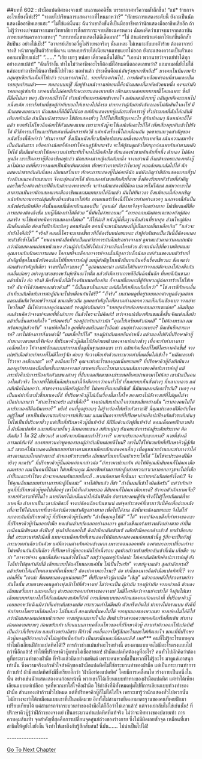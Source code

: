 ##บทที่ 602 : ฝ่ามือแปดทิศของจางเย่!
บนลานออดิชั่น
บรรยากาศทวีความล้ำลึกขึ้น!
“แม่* ร้ายกาจอะไรเยี่ยงนี้ฟะ!?”
“จางเย่ไปเรียนการแสดงจากที่ไหนมาหว่า?”
“ทักษะการแสดงระดับนี้ ยังกะเป็นนักแสดงมืออาชีพเลยแฮะ”
“ไม่ใช่แค่นั้นนะ ฉันว่าเขาถึงขั้นที่เป็นมืออาชีพกว่านักแสดงมืออาชีพเสียอีก ถ้าไม่รู้ว่าจางเย่จบมาจากมหาวิทยาลัยการสื่อสารกระจายเสียงนครหลวง ฉันคงคิดว่าเขาจบมาจากสถาบันภาพยนตร์นครหลวงแหงๆ”
“บทบาทนี้เขาแสดงได้ดีเด็ดมาก!”
“ใช่ ถ้าแต่งหน้าแต่งตาให้แก่ขึ้นอีกสักสิบปีนะ อย่างใช่เป๊ะ!”
“อาจารย์เสียวอวี่ดูไม่ร้ายพอจริงๆ นั่นแหละ ไม่เหมาะกับบทตัวร้าย ต้องอาจารย์จางสิ หน้าตาดูเป็นตัวร้ายชัดเจน แสดงบทร้ายได้เนียนจนแทบแยกไม่ออก ยังกะแสดงความเป็นตัวเองออกมาเปี๊ยบแน่ะ!”
“……”
“เฮ้ย เบาๆ หน่อย เดี๋ยวคนอื่นได้ยิน”
“เออน่า พวกนายว่าจางเย่ทำได้ทุกอย่างเลยเปล่า!”
“ฉันก็ว่างั้น ทำไมไม่ว่าอาชีพอะไรก็ต้องมีไอ้หมอนี่ตลอดเลยหว่า? แถมหมอนี่ยังไม่ใช่แค่ชอบทำอาชีพโน้นอาชีพนี้ไปทั่วนะ พอทำแล้ว ประเด็นคือแม่*ดันรุ่งทุกอาชีพอีก!”
บางคนในทีมงามจับกลุ่มซุบซิบกันเต็มที่ไปแล้ว
รอบแรกผ่านไป..
รอบที่สองผ่านไป..
การคัดตัวเหลือแค่รอบที่สามและเป็นรอบสุดท้ายแล้ว—— ทดสอบบทบู๊!
ที่อยู่ข้างหน้าจางเย่ตอนนี้คือนักแสดงที่มาคัดตัวคนหนึ่ง คงจะกำลังรอผลอยู่เช่นกัน เขาคนนั้นไม่ค่อยมีทักษะการแสดงมากนัก เพียงมาทดสอบบทบาทนี้โดยเฉพาะ ซึ่งมีฝีมือไม่เลว พอๆ กับจางเย่ก็ว่าได้ หัวหน้าทีมละครค่อนข้างพอใจ แต่พอมาถึงบทบู๊ กลับถูกตัดคะแนนไปหนึ่งแต้ม กระทั่งท้ายที่สุดผู้กำกับบอกให้เขาลงไปนั่งรอ ท่าทางว่าผู้กับกำยังลังเลเลยไม่ตัดสินใจลงไป
มีนักแสดงเยอะมาก นักแสดงที่ดีก็มีไม่น้อย แต่นักแสดงบทบู๊แม้กระทั่งดาราบู๊ ทั่วประเทศที่นับได้กลับมีเพียงหยิบมือ ถ้าเป็นหนังธรรมดา ใช้นักแสดงทั่วๆ ไปก็ไม่เป็นปัญหาอะไร สู้กันปลอมๆ นิดหน่อยก็ได้แล้ว หากยังไม่ไหวอีกค่อยใช้ตัวแสดงแทน เพราะหนังบู๊จะใช้เอฟเฟคอะไรก็ได้ เพิ่มเสียงตุบตับเข้าไปยังได้ มีวิธีการแก้ไขและปรับแต่งเพิ่มอีกสารพัดวิธี แต่หนังเรื่องนี้ไม่เหมือนกัน จุดขายและจุดสำคัญของหนังเรื่องนี้คือคำว่า ‘ปรมาจารย์’ ซึ่งเป็นหนังเกี่ยวกับศิลปะแขนงหนึ่งของประเทศจีน เน้นความสมจริงเป็นอันดับแรก หรืออย่างน้อยก็ต้องทำให้คนดูรู้สึกสมจริง จะให้ผู้ชมดูแล้วไม่สนุกก่อนพากันด่าตามหลังไม่ได้ นั่นมีแต่จะทำให้ลดความน่าประทับใจลงไปอีกอักโข
นักแสดงนำชายอันดับที่หนึ่ง ต้าหลง ไม่ต้องพูดถึง เขาเป็นดาราบู๊มืออาชีพอยู่แล้ว
นักแสดงนำหญิงอันดับหนึ่ง จางหย่วนฉี ถึงแม้จะเคยแสดงหนังบู๊มาไม่มาก แต่พี่สาวจางเคยเป็นนักเต้นมาก่อน ทักษะร่างกายนับว่าไหวอยู่ พอกล้อมแกล้มไปได้
นักแสดงนำชายอันดับที่สอง เถียนเสวี่ยเทา ทักษะการแสดงบู๊ไม่ค่อยดีนัก แต่บังเอิญว่ามีนักแสดงแทนที่รูปร่างลักษณะคล้ายเขามาก จึงอะลุ่มอล่วยได้
นักแสดงนำชายอันดับที่สาม ซึ่งต้องรับบทตัวร้ายที่สำคัญ และในเรื่องต้องปะทะฝีมือกับต้าหลงหลายครั้ง จะจ้างนักแสดงที่ฝีมือฉาบฉวยไม่ได้แน่ แต่พวกเขาไม่สามารถเฟ้นหานักแสดงแทนมืออาชีพและสมบทบาทได้อีกแล้ว มันไม่ทันเวลา ถึงแม้ตอนนี้ต้องเผชิญหน้ากับสถานการณ์สุ่มเสี่ยงที่จะเข้าฉายไม่ทัน ภาพยนตร์เรื่องนี้ก็ไม่ควรทำอย่างลวกๆ นอกจากนี้ยังเป็นหนังฟอร์มยักษ์อีก ดังนั้นตอนที่เลือกนักแสดงเป็น ‘สุดหล่อ’ ทีมงานจึงจุกจิกอย่างมาก ไม่เพียงแค่ฝีมือการแสดงต้องถึงขั้น บทบู๊ก็ต้องทำได้ดีด้วย
“นี่มันไม่ง่ายเลยนะ”
“การออกหมัดต่อยเตะของกังฟูต้องสมจริง จะใช้แค่เทคนิคการแสดงคงไม่พอ”
“ก็ใช่น่ะสิ หนังบู๊นี่พื้นฐานคือส่วนที่ยากสุด ส่วนใหญ่ต้องฝึกตั้งแต่เด็ก ต้องเริ่มฝึกทีละนิดๆ ตอนยังเล็ก ตอนนี้จะหานักแสดงที่บู๊เป็นยากเย็นเหลือเกิน”
“แล้วจะทำยังไงดีล่ะ?”
“จริงสิ ตอนนี้ใครจะมาขอขึ้นเวทีก็ต้องรีบหน่อยแหละ ถ้าผู้กำกับขอเป็นวันนี้ก็ต้องตกลง จะมัวชักช้าไม่ได้”
“หนอนหนังสือที่ทำเป็นแต่วิชาการกับศิลปะอย่างจางเย่ ดูมาดแล้วคาดว่าคงแย่หนักกว่านักแสดงคนก่อนหน้าแหง ส่วนผู้กำกับก็ยังไม่แน่ว่าจะเลือกใครด้วย ถ้าจะเน้นไปที่ความนิยมและคุณภาพกับทักษะการแสดง โอกาสที่จะเลือกอาจารย์จางนั้นมีสูงกว่าเล็กน้อย แต่ส่วนของบทตัวร้ายที่สำคัญที่สุดในหนังยังคงเน้นไปที่บทการต่อสู้ บทบู๊สำคัญในหนังมีมากเกินครึ่งเรื่องเชียวนะ ชัดเจนว่าค่อนข้างสำคัญทีเดียว จางเย่ไม่ไหวแหงๆ”
“ดูก่อนเถอะน่า แต่ฉันได้ยินมาว่าจางเย่มักจะลงไม้ลงมือกับคนอื่นบ่อยๆ อย่างลูกชายของหวังสุ่ยซินอะไรนั่น แล้วยังมีดาราเกาหลีอีอันอ๊กนั่นอีก ที่เคยตีกับเขามาแล้วนั่นไง อ้อ จริงสิ มีครั้งหนึ่งที่มีเรื่องกันบนเครื่องบิน ก็จางเย่นี่แหละที่สู้กับพวกผู้ก่อการร้ายไม่ใช่เหรอ? ฉันจำได้ว่าเคยออกข่าวด้วย!”
“ก็เป็นเขานั่นแหละ แต่มันไม่เหมือนกันนี่หว่า”
“ใช่ การตีกับคนอื่นถ้าเทียบกับศิลปะการต่อสู้มันจะไปเหมือนกันได้รึ?”
“ก็จริง”
เหล่าคนดูที่อยู่รอบนอกต่างพูดถึงจุดอ่อน และผลัดกันวิพากษ์วิจารณ์
ขณะเดียวกัน บุคคลสำคัญในทีมงานต่างออกความเห็นกันเสียงเบา
จางเย่จะไหวไหม?
งั้นให้เขาลองดูก่อนเถอะ!
รองผู้กำกับกล่าว “รอบสุดท้ายต้องทดสอบการเตะต่อย”
เดิมทีทุกคนล้วนคิดว่าจางเย่จะตกที่นั่งลำบาก ก็แล้วใครจะไม่คิดล่ะ! ทว่าจางเย่เพียงพับแขนเสื้อขึ้นจัดแต่งเสื้อผ้าแล้วยืนขึ้นอย่างมั่นใจ “พร้อมครับ”
รองผู้กำกับกล่าวทัก “คุณไปเตรียมตัวก่อนสิ”
“ไม่ต้องหรอก ผมพร้อมอยู่แล้วครับ” จางเย่คิดในใจ ลูกพี่ต้องเตรียมอะไรอีกล่ะ อบอุ่นร่างกายเหรอ? ยืดเส้นยืดสายเหรอ? เขาไม่ต้องการสิ่งเหล่านี้! “ผมเมื่อไรก็ได้”
รองผู้กำกับตอบอืมคำหนึ่ง แล้วมองไปยังที่ปรึกษาคิวบู๊
ท่ามกลางสายตาที่จับจ้อง ที่ปรึกษาคิวบู๊เดินไปยังด้านหน้าของจางเย่อย่างช้าๆ เพื่อจะทำท่าทางการเคลื่อนไหว ให้จางเย่เลียนแบบท่าทางเพื่อดูพื้นฐานของเขา
ทว่า กลับเกิดเรื่องที่ไม่มีใครคาดคิดขึ้น!
จางเย่ขยับมือด้วยท่าทางที่ไม่มีใครรู้จัก ค่อยๆ จัดวางมือเท้าด้วยกระบวนท่าที่คนอื่นไม่เข้าใจ “หมัดและเท้าไร้วาจา ลงมือเถอะ”
หา?
ลงมืออะไร?
คุณจะทำอะไรของคุณเนี่ยยยยยย?
ที่ปรึกษาคิวบู๊ถึงกับมึนงง มองดูท่าทางของมือที่ยกขึ้นมาของจางเย่ เขาเคยเห็นอะไรมามากบนเส้นทางของศิลปะการต่อสู้ แม้กระทั่งศิลปะการป้องกันตัวแขนงต่างๆ ที่สืบทอดกันมาของประเทศก็เคยผ่านตามาไม่น้อย เขานับเป็นคนวงในตัวจริง โอกาสที่ได้เห็นศิลปะเหล่านี้จึงมีมากกว่าคนทั่วไป ทั้งเคยพบเห็นสิ่งต่างๆ ที่หลากหลาย แต่กลับนึกไม่ออกว่า..ท่าของจางเย่คือกังฟูอะไร! ไม่เคยเห็นเลยสักนิด!
นี่มันเพลงหมัดอะไรกัน?
เหอๆ คงเป็นแค่ท่าที่เขามั่วขึ้นมาเองมั้ง!
ที่ปรึกษาคิวบู๊ไม่เก็บเรื่องนี้มาใส่ใจ มองตรงไปยังจางเย่ที่ไม่พูดไม่จา เปิดปากถามว่า “ทำอะไรน่ะครับ แล้วนี่คือ?”
จางเย่กลับแปลกใจกว่าเขาเสียอย่างนั้น “เราสองคนไม่ได้มาประลองฝีมือกันเหรอ?”
พรืด!
คนที่ดูอยู่รอบๆ ไม่รู้จะร้องไห้หรือหัวเราะดี! นี่คุณประลองฝีมือกับใครอยู่รู้ไหม! เขาเป็นทีมงานระดับอาจารย์เชียวนะ แถมเป็นอาจารย์ที่ปรึกษาด้านศิลปะป้องกันตัวระดับต้นๆ ไม่ใช่เป็นที่ปรึกษามั่วๆ แต่เป็นที่ปรึกษาคิวบู๊ที่แท้จริง! มีฝีมือด้านกังฟูที่แท้จริง! ตอนเด็กเคยฝึกมวยสิงอี้ ฝ่ามือแปดทิศ และหมัดมวยอื่นๆ อีกหลายแขนง สมัยหนุ่มๆ ยังเคยแข่งการต่อสู้ระดับประเทศ ติดอันดับ 1 ใน 32 เชียวนะ!
นายยังจะหมัดและเท้าไร้วาจา?
นายจะประลองกับเขาเหรอ?
นายนี่ช่างมีอารมณ์ขันจัง! ลองทบทวนคำพูดของรองผู้กำกับสักหน่อยดีไหม? เขาไม่ใช่ให้นายกับที่ปรึกษาคิวบู๊สู้กันนะ! เขาแค่ให้นายลองเลียนแบบท่าทางตามเขาเหมือนนักแสดงคนอื่นๆ เพื่อดูหน่วยก้านและท่าทางว่าได้ตรงตามแบบไหมต่างหาก!
ต้าหลงหัวเราะพรืด
เถียนเสวี่ยเทาก็อดหัวเราะไม่ได้
“ไม่ใช่จะประลองฝีมือจริงๆ นะครับ” ที่ปรึกษาคิวบู๊ยิ้มอ่อนก่อนกล่าวต่อ “ถ้าเรามาปะทะกัน ต่อให้มีคุณสักสิบคนก็ไม่คณามือผมหรอก ผมเป็นคนที่ฝึกมา ไม่เหมือนคุณ มืออาชีพด้านการต่อสู้อย่างพวกเราเวลาออกอาวุธจะไม่ยั้งมือ กำปั้นและเท้าไร้ตา ถ้าจะทดสอบกันแบบนี้ละก็ ..หากเกิดบาดเจ็บขึ้นมา จะถ่ายหนังกันต่อยังไงล่ะ? จึงให้คุณเลียนแบบท่าทางการต่อสู้ก็พอน่ะ”
จางได้ยินแล้ว ก็ขำ “ถ้างั้นผมก็เข้าใจผิดสิครับ”
แต่ว่ากับคำพูดที่ที่ปรึกษาคิวบู๊พูดไปเมื่อครู่ เขาไม่เห็นด้วยหรอก มีสิบคนก็ไม่คณามือเหรอ? ยังจะกลัวฉันบาดเจ็บ? จางเย่หัวเราะหึหึในใจ นายยังมาโม้เหม็นเน่าให้ฉันฟังอีก ถ้าเราสองคนสู้กันจริงก็ไม่รู้ใครกันแน่ที่จะบาดเจ็บ ถ้าหากเป็นเวลาปกติละก็ จางเย่ต้องเถียงกับเขาแน่ แต่จุดประสงค์ที่เขามาวันนี้คือเพื่อถ่ายหนัง เพื่อจะให้ได้บทบาทที่เขาคิดว่ามีความสำคัญอย่างมาก เพื่อให้ได้งาน ดังนั้นจะต้องแยกแยะ จึงไม่ไปทะเลาะกับที่ปรึกษาคิวบู๊
ที่ปรึกษาคิวบู๊เริ่มขยับ “ถ้างั้นคุณดูให้ดี”
“ได้” จางเย่จ้องเขม็งที่ท่าทางของเขา
ที่ปรึกษาคิวบู๊เริ่มออกฝ่ามือ หดเข้าแล้วสบัดออกอย่างองอาจ ดูแล้วแข็งแกร่งทรงพลังอย่างมาก กำปั้นเหมือนมีเสียงลม ดังฟึบๆ!
พุ่งฝ่ามือออกไป!
ดึงฝ่ามือกลับเข้ามา!
ผลักฝ่ามือออกด้านข้าง!
ยกฝ่ามือเสยขึ้น!
กระบวนท่าฝ่ามือนี้ แทบจะเหมือนกับที่เขาแสดงให้นักแสดงสองคนก่อนหน้านี้ดู รู้สึกจะเป็นกังฟูกระบวนท่าเดียวกันด้วย แต่มีความต่างกันค่อนข้างมาก เพราะตอนออกหมัด องศาและการเปลี่ยนท่าจะไม่เหมือนกันสักทีเดียว
ที่ปรึกษาคิวบู๊ออกหมัดไปหนึ่งรอบ สุดท้ายก้าวเท้าขยับกลับเข้าที่เดิม เก็บมือ จบท่า “อาจารย์จาง คุณเห็นชัดเจนแล้วใช่ไหม? ผมรู้ว่าคุณอยู่กับศิลปะ ไม่เคยสัมผัสกับศิลปะการต่อสู้ ยังไงก็ทำให้สุดกำลังที่มี เลียนแบบได้แค่ไหนเอาแค่นั้น ไม่เป็นไรครับ”
จางเย่ดูจบแล้ว
สุดกำลังเหรอ?
แล้วยังทำได้แค่ไหนเอาแค่นั้นเนี่ยนะ?
ต้องทำตามอะไรนะ? อ่อ ท่านี้ของนายคือฝ่ามือแปดทิศนี่!?
จางเย่คลี่ยิ้ม “เอาล่ะ งั้นผมขอลองดูหน่อยนะ?”
ที่ปรึกษาคิวบู้ผายมือ “เชิญ” แล้วถอยหลังไปสองสามก้าว
ทันใดนั้น สายตาของคนดูต่างพุ่งเป้าไปที่ตัวจางเย่ ไม่ว่าจะเป็น ผู้กำกับ รองผู้กำกับ จางหย่วนฉี ต้าหลง เถียนเสวี่ยเทา และคนอื่นๆ ต่างรอการออกท่าทางของจางเย่ ไม่มีใครคิดว่าจางเย่จะทำได้ จึงลุ้นให้เขาเลียนแบบท่าทางให้ได้สักแต้มสองแต้มก็ยังดี การเลียนแบบของนักแสดงคนก่อนหน้านี้ ที่ปรึกษาคิวบู๊เคยบอกหวังเฉิงเผิงว่าก็แค่ระดับสองแต้ม กระบวนท่าไม่มีพลัง ตัวเกร็งเกินไป ท่าทางไม่ตรงแบบ ยังดีที่จำท่าทางโดยรวมได้พอไหว ไม่งั้นละก็ สองแต้มนั่นคงไม่ได้ จากมุมมองของพวกเขา จางเย่คงไม่ได้ดีไปกว่านักแสดงคนก่อนหน้าหรอก
จางเย่สูดลมหายใจลึก สีหน้าปราศจากความกดดันหรือตื่นเต้น ท่าทางผ่อนคลายสบายๆ ก่อนขยับเท้า เลียนแบบการเคลื่อนไหวของที่ปรึกษาคิวบู๊ สาวเท้าก้าวออกไปแปดทิศ!
เป็นก้าวที่เรียบง่าย
และก้าวอย่างอิสระ
ฝีก้าวนี้ คนอื่นอาจไม่รู้สึกอะไรและไม่ทันเอะใจ
ขณะที่ที่ปรึกษาคิวบู๊มองดูฝีก้าวอย่างใจไม่อยู่กับเนื้อกับตัว เป็นเขานี่แหละที่ต้องตะลึง! เหย****
คนที่ไม่รู้อะไรแบบคุณ ทำไมถึงเลียนฝีก้าวแปดทิศได้!? การก้าวช่างแม่นยำอะไรอย่างนี้ ตรงตามแบบจนไม่มีอะไรตรงแบบไปกว่านี้อีกแล้ว! ทำให้ที่ปรึกษาคิวบู๊แทบไม่เชื่อสายตา!
ฝ่ามือแปดทิศต้องดูที่อะไร? คนทั่วไปมักคิดว่าต้องดูที่กระบวนท่าของฝ่ามือ ที่จริงแล้วผิดอย่างมหันต์ เพราะคนพวกนี้เป็นพวกที่ไม่รู้อะไร มาดูแค่เอาสนุกเท่านั้น ซึ่งความจริงแล้วหัวใจสำคัญของฝ่ามือแปดทิศไม่ใช่กระบวนท่าของฝ่ามือ แต่เป็นกระบวนท่าการก้าวเท้า! ฝ่ามือแปดทิศยังมีชื่อเรียกอีกว่า ‘ฝ่ามือท่องแปดทิศ’ โดยมีการเคลื่อนไหวร่างกายเป็นหนึ่งในนั้น อย่างเช่นนักแสดงสองคนก่อนหน้านี้ พวกเขาก็ได้เลียนแบบท่าทางของฝ่ามือแปดทิศ แต่ทำได้เพียงเลียนแบบแค่เปลือก จุดที่พวกเขาใส่ใจคือฝ่ามือ ใช้กำลังที่มีทั้งหมดทุ่มไปที่การเลียนแบบท่วงท่าของฝ่ามือ ส่วนของเท้าก้าวมั่วไปหมด แต่ที่ปรึกษาคิวบู๊ก็ไม่ได้ใส่ใจ เพราะเขารู้ว่านักแสดงทั่วไปพวกนั้นไม่มีทางจะทำได้เหมือนแบบเขาที่เป็นหมัดมวย อีกทั้งไม่สามารถยึดเอามาตรฐานของคนที่เคยฝึกมาเปรียบเทียบได้ แค่สามารถจำกระบวนท่าของฝ่ามือได้ก็ถือว่าไม่เลวแล้ว!
แต่จางเย่กลับไม่ใช่เช่นนั้น!
ที่ปรึกษาคิวบู๊รู้ว่าฝีก้าวของจางเย่ เป็นกระบวนท่าแปดทิศที่แท้จริง ไม่ว่าจะทิศทางของปลายเท้า การควบคุมส้นเท้า จุดสำคัญที่สุดคือการเปลี่ยนจุดศูนย์ถ่วงของร่างกาย ซึ่งไม่มีผิดเลยสักจุด เหมือนที่เขาสาธิตให้ดูยังไงยังงั้น จึงทำให้เขาถึงกับรู้สึกสับสน!
นี่มัน......
ไม่น่าเป็นไปได้!




*-*-*-*-*-*-*-*-*-*-*-*-*-*-*-*-*-*


[Go To Next Chapter]( ./3.md)